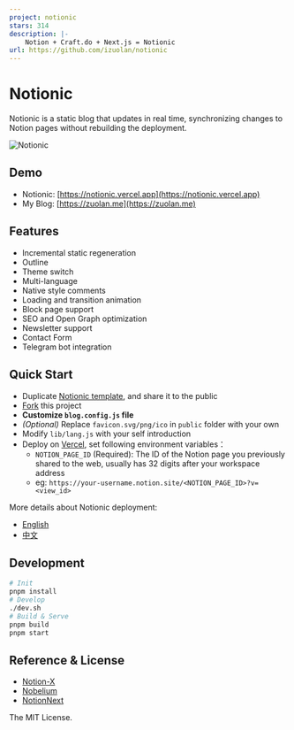 ```yaml
---
project: notionic
stars: 314
description: |-
    Notion + Craft.do + Next.js = Notionic
url: https://github.com/izuolan/notionic
---
```


# Notionic

Notionic is a static blog that updates in real time, synchronizing changes to Notion pages without rebuilding the deployment.

![Notionic](./banner.png)

## Demo

- Notionic: [https://notionic.vercel.app](https://notionic.vercel.app)
- My Blog: [https://zuolan.me](https://zuolan.me)

## Features

- Incremental static regeneration
- Outline
- Theme switch
- Multi-language
- Native style comments
- Loading and transition animation
- Block page support
- SEO and Open Graph optimization
- Newsletter support
- Contact Form
- Telegram bot integration

## Quick Start

- Duplicate [Notionic template](https://izuolan.notion.site/87d5fa7c98e04cb79ef55f60989dc765), and share it to the public
- [Fork](https://github.com/izuolan/notionic/fork) this project
- **Customize `blog.config.js` file**
- _(Optional)_ Replace `favicon.svg/png/ico` in `public` folder with your own
- Modify `lib/lang.js` with your self introduction
- Deploy on [Vercel](https://vercel.com), set following environment variables：
  - `NOTION_PAGE_ID` (Required): The ID of the Notion page you previously shared to the web, usually has 32 digits after your workspace address
  - eg: `https://your-username.notion.site/<NOTION_PAGE_ID>?v=<view_id>`

More details about Notionic deployment:

- [English](https://zuolan.me/en/notionic_en)
- [中文](https://zuolan.me/notionic)

## Development

```bash
# Init
pnpm install
# Develop
./dev.sh
# Build & Serve
pnpm build
pnpm start
```

## Reference & License

- [Notion-X](https://github.com/NotionX/react-notion-x)
- [Nobelium](https://github.com/craigary/nobelium)
- [NotionNext](https://github.com/tangly1024/NotionNext)

The MIT License.

